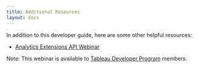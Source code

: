 ```yaml
---
title: Additional Resources
layout: docs
---
```


In addition to this developer guide, here are some other helpful resources:

- [Analytics Extensions API Webinar](https://prerelease.tableau.com/project/article/item.html?cap=52e2710a0793434d82142736c7ab3029&arttypeid=%7b09774f21-9f93-4460-a8d4-3bc0a6b1611f%7d&artid=%7b9C30001C-28B1-4755-9CA9-46C13AFFB8E9%7d)

Note: This webinar is available to [Tableau Developer Program](https://www.tableau.com/developer) members.
